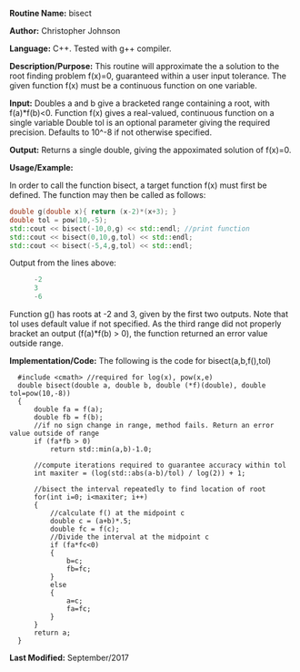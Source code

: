 **Routine Name:**           bisect

**Author:** Christopher Johnson

**Language:** C++. Tested with g++ compiler.

**Description/Purpose:** This routine will approximate the a solution to the root finding problem f(x)=0, guaranteed within a user input tolerance. The given function f(x) must be a continuous function on one variable.

**Input:**
Doubles a and b give a bracketed range containing a root, with f(a)\*f(b)<0.
Function f(x) gives a real-valued, continuous function on a single variable
Double tol is an optional parameter giving the required precision. Defaults to 10^-8 if not otherwise specified.

**Output:**
Returns a single double, giving the appoximated solution of f(x)=0.

**Usage/Example:**

In order to call the function bisect, a target function f(x) must first be defined. The function may then be called as follows:
```C++
double g(double x){ return (x-2)*(x+3); }
double tol = pow(10,-5);
std::cout << bisect(-10,0,g) << std::endl; //print function
std::cout << bisect(0,10,g,tol) << std::endl;
std::cout << bisect(-5,4,g,tol) << std::endl;
```
Output from the lines above:
```c++
      -2
      3
      -6
```
Function g() has roots at -2 and 3, given by the first two outputs. Note that tol uses default value if not specified.
As the third range did not properly bracket an output (f(a)\*f(b) > 0), the function returned an error value outside range.


**Implementation/Code:** The following is the code for bisect(a,b,f(),tol)

      #include <cmath> //required for log(x), pow(x,e)
      double bisect(double a, double b, double (*f)(double), double tol=pow(10,-8))
      {
          double fa = f(a);
          double fb = f(b);
          //if no sign change in range, method fails. Return an error value outside of range
          if (fa*fb > 0)
              return std::min(a,b)-1.0;

          //compute iterations required to guarantee accuracy within tol
          int maxiter = (log(std::abs(a-b)/tol) / log(2)) + 1;

          //bisect the interval repeatedly to find location of root
          for(int i=0; i<maxiter; i++)
          {
              //calculate f() at the midpoint c
              double c = (a+b)*.5;
              double fc = f(c);
              //Divide the interval at the midpoint c
              if (fa*fc<0)
              {
                  b=c;
                  fb=fc;
              }
              else
              {
                  a=c;
                  fa=fc;
              }
          }
          return a;
      }

**Last Modified:** September/2017

